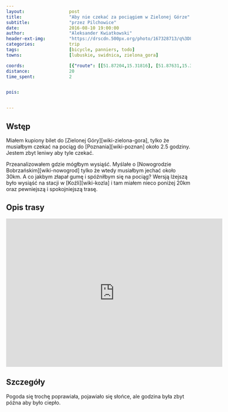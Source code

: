 ```yaml
---
layout:                 post
title:                  "Aby nie czekać za pociągiem w Zielonej Górze"
subtitle:               "przez Pilchowice"
date:                   2016-08-10 19:00:00
author:                 "Aleksander Kwiatkowski"
header-ext-img:         "https://drscdn.500px.org/photo/167328713/q%3D80_m%3D2000/cfb5e1e491cf2d8a1c549b41b40b1920"
categories:             trip
tags:                   [bicycle, panniers, todo]
towns:                  [lubuskie, swidnica, zielona_gora]

coords:                 [{"route": [[51.87204,15.31816], [51.87631,15.31215], [51.88650,15.31657], [51.89503,15.32751], [51.90374,15.34498], [51.90576,15.35395], [51.90999,15.35790], [51.91243,15.37150], [51.91987,15.39249], [51.92286,15.42716], [51.92222,15.43540], [51.91846,15.43738], [51.92005,15.43952], [51.92564,15.45540], [51.93622,15.49510], [51.94001,15.49415], [51.93966,15.50214], [51.94545,15.51398], [51.94717,15.51432]], "type": "bicycle"}]
distance:               20
time_spent:             2


pois:


---
```


Wstęp
-----

Miałem kupiony bilet do [Zielonej Góry][wiki-zielona-gora], tylko że musiałbym
czekać na pociąg do [Poznania][wiki-poznan] około 2.5 godziny. Jestem zbyt leniwy
aby tyle czekać.

Przeanalizowałem gdzie mógłbym wysiąść. Myślałe o [Nowogrodzie Bobrzańskim][wiki-nowogrod]
tylko że wtedy musiałbym jechać około 30km. A co jakbym złapał gumę i spóźniłbym się na
pociąg? Wersją lżejszą było wysiąść na stacji w [Koźli][wiki-kozla] i tam miałem nieco
poniżej 20km oraz pewniejszą i spokojniejszą trasę.

Opis trasy
----------

<iframe height='405' width='590' frameborder='0' allowtransparency='true' scrolling='no' src='https://www.strava.com/activities/671669007/embed/239797b88ecd7843eea797980fde44e9c9890dbc'></iframe>

Szczegóły
---------

Pogoda się trochę poprawiała, pojawiało się słońce, ale godzina była zbyt późna
aby było ciepło.
